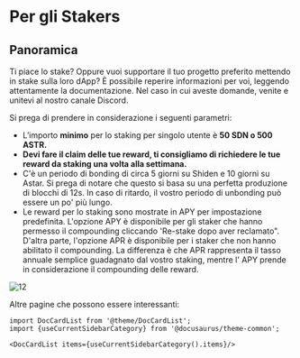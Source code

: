 # Per gli Stakers

## Panoramica

Ti piace lo stake? Oppure vuoi supportare il tuo progetto preferito mettendo in stake sulla loro dApp? È possibile reperire informazioni per voi, leggendo attentamente la documentazione. Nel caso in cui aveste domande, venite e unitevi al nostro canale Discord.

Si prega di prendere in considerazione i seguenti parametri:

- L’importo **minimo** per lo staking per singolo utente è **50 SDN o 500 ASTR.**
- **Devi fare il claim delle tue reward, ti consigliamo di richiedere le tue reward da staking una volta alla settimana.**
- C'è un periodo di bonding di circa 5 giorni su Shiden e 10 giorni su Astar. Si prega di notare che questo si basa su una perfetta produzione di blocchi di 12s. In caso di ritardo, il vostro periodo di unbonding può essere un po' più lungo.
- Le reward per lo staking sono mostrate in APY per impostazione predefinita. L'opzione APY è disponibile per gli staker che hanno permesso il compounding cliccando 'Re-stake dopo aver reclamato". D'altra parte, l'opzione APR è disponibile per i staker che non hanno abilitato il compounding. La differenza è che APR rappresenta il tasso annuale semplice guadagnato dal vostro staking, mentre l' APY prende in considerazione il compounding delle reward.

![12](img/12.png)

Altre pagine che possono essere interessanti:

```mdx-code-block
import DocCardList from '@theme/DocCardList';
import {useCurrentSidebarCategory} from '@docusaurus/theme-common';

<DocCardList items={useCurrentSidebarCategory().items}/>
```
